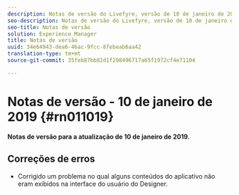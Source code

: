 ```yaml
---
description: Notas de versão do Livefyre, versão de 10 de janeiro de 2019.
seo-description: Notas de versão do Livefyre, versão de 10 de janeiro de 2019.
seo-title: Notas de versão
solution: Experience Manager
title: Notas de versão
uuid: 34e64943-dea6-46ac-9fcc-8febeab6aa42
translation-type: tm+mt
source-git-commit: 35feb87bb82d1f298496717a65f1972cf4e71104

---
```



# Notas de versão - 10 de janeiro de 2019 {#rn011019}

**Notas de versão para a atualização de 10 de janeiro de 2019.**

## Correções de erros

* Corrigido um problema no qual alguns conteúdos do aplicativo não eram exibidos na interface do usuário do Designer.
